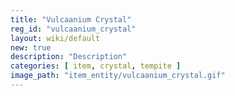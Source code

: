 ```yaml
---
title: "Vulcaanium Crystal"
reg_id: "vulcaanium_crystal"
layout: wiki/default
new: true
description: "Description"
categories: [ item, crystal, tempite ]
image_path: "item_entity/vulcaanium_crystal.gif"
---
```

